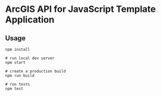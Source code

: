 # ArcGIS API for JavaScript Template Application

## Usage

```
npm install

# run local dev server
npm start

# create a production build
npm run build

# run tests
npm test
```
